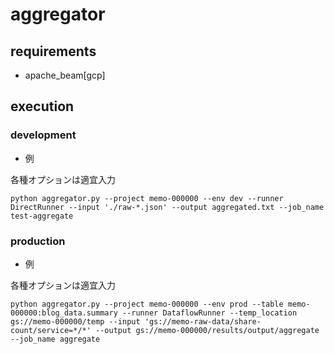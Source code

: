 # aggregator


## requirements
- apache_beam[gcp]


## execution

### development

- 例

各種オプションは適宜入力

```
python aggregator.py --project memo-000000 --env dev --runner DirectRunner --input './raw-*.json' --output aggregated.txt --job_name test-aggregate
```

### production

- 例

各種オプションは適宜入力

```
python aggregator.py --project memo-000000 --env prod --table memo-000000:blog_data.summary --runner DataflowRunner --temp_location gs://memo-000000/temp --input 'gs://memo-raw-data/share-count/service=*/*' --output gs://memo-000000/results/output/aggregate --job_name aggregate
```




